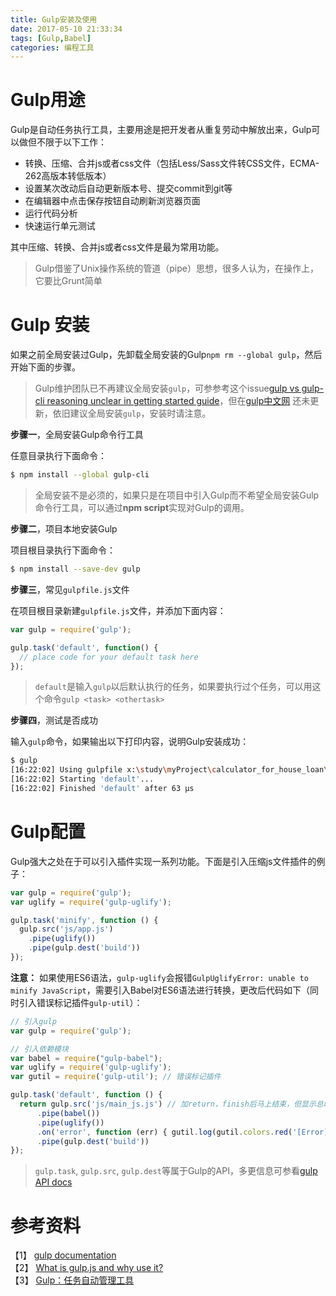 ```yaml
---
title: Gulp安装及使用
date: 2017-05-10 21:33:34
tags: [Gulp,Babel]
categories: 编程工具
---
```


# Gulp用途

Gulp是自动任务执行工具，主要用途是把开发者从重复劳动中解放出来，Gulp可以做但不限于以下工作：

- 转换、压缩、合并js或者css文件（包括Less/Sass文件转CSS文件，ECMA-262高版本转低版本）
- 设置某次改动后自动更新版本号、提交commit到git等
- 在编辑器中点击保存按钮自动刷新浏览器页面
- 运行代码分析
- 快速运行单元测试

其中压缩、转换、合并js或者css文件是最为常用功能。

> Gulp借鉴了Unix操作系统的管道（pipe）思想，很多人认为，在操作上，它要比Grunt简单

# Gulp 安装

如果之前全局安装过Gulp，先卸载全局安装的Gulp`npm rm --global gulp`，然后开始下面的步骤。

> Gulp维护团队已不再建议全局安装`gulp`，可参参考这个issue[gulp vs gulp-cli reasoning unclear in getting started guide](https://github.com/gulpjs/gulp/issues/1795)，但在[gulp中文网](http://www.gulpjs.com.cn/docs/getting-started/) 还未更新，依旧建议全局安装`gulp`，安装时请注意。

**步骤一**，全局安装Gulp命令行工具   

任意目录执行下面命令：

```bash
$ npm install --global gulp-cli
```

> 全局安装不是必须的，如果只是在项目中引入Gulp而不希望全局安装Gulp命令行工具，可以通过**npm script**实现对Gulp的调用。

**步骤二**，项目本地安装Gulp   

项目根目录执行下面命令：

```bash
$ npm install --save-dev gulp
```

**步骤三**，常见`gulpfile.js`文件

在项目根目录新建`gulpfile.js`文件，并添加下面内容：

```js
var gulp = require('gulp');

gulp.task('default', function() {
  // place code for your default task here
});
```

> `default`是输入`gulp`以后默认执行的任务，如果要执行过个任务，可以用这个命令`gulp <task> <othertask>`

**步骤四**，测试是否成功

输入`gulp`命令，如果输出以下打印内容，说明Gulp安装成功：

```bash
$ gulp
[16:22:02] Using gulpfile x:\study\myProject\calculator_for_house_loan\jquery\gulpfile.js
[16:22:02] Starting 'default'...
[16:22:02] Finished 'default' after 63 μs
```

# Gulp配置

Gulp强大之处在于可以引入插件实现一系列功能。下面是引入压缩js文件插件的例子：

```js
var gulp = require('gulp');
var uglify = require('gulp-uglify');

gulp.task('minify', function () {
  gulp.src('js/app.js')
    .pipe(uglify())
    .pipe(gulp.dest('build'))
});
```

**注意：** 如果使用ES6语法，`gulp-uglify`会报错`GulpUglifyError: unable to minify JavaScript`，需要引入Babel对ES6语法进行转换，更改后代码如下（同时引入错误标记插件`gulp-util`）：

```js
// 引入gulp
var gulp = require('gulp');

// 引入依赖模块
var babel = require("gulp-babel");
var uglify = require('gulp-uglify');
var gutil = require('gulp-util'); // 错误标记插件

gulp.task('default', function () {
  return gulp.src('js/main_js.js') // 加return，finish后马上结束，但显示总时间长
      .pipe(babel())
      .pipe(uglify())
      .on('error', function (err) { gutil.log(gutil.colors.red('[Error]'), err.toString()); })
      .pipe(gulp.dest('build'))
});
```

> `gulp.task`, `gulp.src`, `gulp.dest`等属于Gulp的API，多更信息可参看[gulp API docs](https://github.com/gulpjs/gulp/blob/master/docs/API.md)

# 参考资料
【1】 [gulp documentation](https://github.com/gulpjs/gulp/blob/master/docs/README.md)   
【2】 [What is gulp.js and why use it?](http://brandonclapp.com/what-is-gulp-js-and-why-use-it/)    
【3】 [Gulp：任务自动管理工具](http://javascript.ruanyifeng.com/tool/gulp.html#comment-3299560540)



